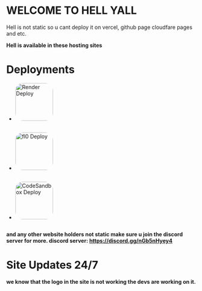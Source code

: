 # WELCOME TO HELL YALL
Hell is not static so u cant deploy it on vercel, github page cloudfare pages and etc.




**Hell is available in these hosting sites**
# Deployments
- <a href="https://render.com" style="border-radius: 20px; display: inline-block; overflow: hidden;">
  <img border="0" alt="Render Deploy" src="https://imgtr.ee/images/2024/03/25/69f39403282546a97df46ebfb50e9c2a.th.png" width="100" height="100" style="border-radius: 10px;">
</a>

- <a href="https://app.fl0.com" style="border-radius: 20px; display: inline-block; overflow: hidden;">
  <img border="0" alt="fl0 Deploy" src="https://imgtr.ee/images/2024/03/25/7d594dd17c8802d4095c716d5b2ca810.jpeg" width="100" height="100" style="border-radius: 10px;">
</a>

- <a href="https://codesandbox.io" style="border-radius: 20px; display: inline-block; overflow: hidden;">
  <img border="0" alt="CodeSandbox Deploy" src="https://seeklogo.com/images/C/code-sandbox-logo-0746E97CA1-seeklogo.com.png" width="100" height="100" style="border-radius: 10px;">
</a>



**and any other website holders not static make sure u join the discord server for more.
discord server: https://discord.gg/nGb5nHyey4**

# Site Updates 24/7
**we know that the logo in the site is not working the devs are working on it.**
